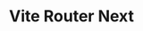 ---
layout: home

title: Vite Router Next
titleTemplate: File system based routing for React using Vite

hero:
  name: Vite Router Next
  tagline: File system based routing for React using Vite
  actions:
    - theme: brand
      text: Get Started
      link: /guide/what-is-vite-router-next
    - theme: alt
      text: View on GitHub
      link: https://github.com/chillgroup/vite-router-next

features:
  - icon: <svg width="94" height="61" viewBox="0 0 94 61" fill="none" xmlns="http://www.w3.org/2000/svg"><path d="M72.7315 20.9357C70.0548 20.0941 68.6725 20.3778 65.8649 20.071C61.5246 19.5976 59.7954 17.9013 59.0619 13.5356C58.6514 11.0985 59.1361 7.53022 58.0881 5.32106C56.0839 1.10875 51.3943 -0.780439 46.6828 0.297843C42.7049 1.20956 39.3951 5.18518 39.2117 9.266C39.0021 13.9254 41.657 17.901 46.2156 19.273C48.3814 19.9261 50.6825 20.2548 52.9444 20.4214C57.0925 20.7238 57.4113 23.0297 58.5335 24.9277C59.2409 26.1243 59.9264 27.3034 59.9264 30.8714C59.9264 34.4394 59.2365 35.6185 58.5335 36.8151C57.4113 38.7087 56.0271 39.9491 51.879 40.2559C49.6171 40.4225 47.3116 40.7513 45.1502 41.4044C40.5916 42.7807 37.9367 46.7519 38.1463 51.4113C38.3297 55.4921 41.6395 59.4678 45.6174 60.3795C50.3289 61.4621 55.0185 59.5686 57.0227 55.3563C58.075 53.1471 58.6514 50.6443 59.0619 48.2072C59.7998 43.8414 61.5289 42.1451 65.8649 41.6717C68.6725 41.3649 71.5783 41.6717 74.2093 40.177C76.9895 38.1456 79.4734 35.0968 79.4734 30.8714C79.4734 26.6459 76.7967 22.2156 72.7315 20.9357Z" fill="#F44250"/><path d="M28.1997 40.7739C22.7285 40.7739 18.2656 36.3027 18.2656 30.8213C18.2656 25.3399 22.7285 20.8687 28.1997 20.8687C33.6709 20.8687 38.1338 25.3399 38.1338 30.8213C38.1338 36.2983 33.6665 40.7739 28.1997 40.7739Z" fill="#121212"/><path d="M9.899 61C4.43661 60.9868 -0.0130938 56.498 2.89511e-05 51.0122C0.0132099 45.5353 4.4936 41.0773 9.96914 41.0948C15.4359 41.108 19.8856 45.5968 19.8681 51.0825C19.8549 56.5551 15.3745 61.0131 9.899 61Z" fill="#121212"/><path d="M83.7137 60.9998C78.2339 61.0304 73.7361 56.5901 73.7052 51.122C73.6747 45.632 78.1068 41.1258 83.5646 41.0949C89.0444 41.0643 93.5423 45.5046 93.5731 50.9727C93.6036 56.4583 89.1716 60.9689 83.7137 60.9998Z" fill="#121212"/></svg>
    title: React Router
    details: Effortlessly create web app with React Router Dom.
  - icon: <svg xmlns="http://www.w3.org/2000/svg" width="32" height="32"><g fill="none"><path fill="url(#a)" d="m29.884 6.146-13.142 23.5a.714.714 0 0 1-1.244.005L2.096 6.148a.714.714 0 0 1 .746-1.057l13.156 2.352a.714.714 0 0 0 .253 0l12.881-2.348a.714.714 0 0 1 .752 1.05z"/><path fill="url(#b)" d="M22.264 2.007 12.54 3.912a.357.357 0 0 0-.288.33l-.598 10.104a.357.357 0 0 0 .437.369l2.707-.625a.357.357 0 0 1 .43.42l-.804 3.939a.357.357 0 0 0 .454.413l1.672-.508a.357.357 0 0 1 .454.414l-1.279 6.187c-.08.387.435.598.65.267l.143-.222 7.925-15.815a.357.357 0 0 0-.387-.51l-2.787.537a.357.357 0 0 1-.41-.45l1.818-6.306a.357.357 0 0 0-.412-.45z"/><defs><linearGradient id="a" x1="6" x2="235" y1="33" y2="344" gradientTransform="translate(1.34 1.894) scale(.07142)" gradientUnits="userSpaceOnUse"><stop stop-color="#41D1FF"/><stop offset="1" stop-color="#BD34FE"/></linearGradient><linearGradient id="b" x1="194.651" x2="236.076" y1="8.818" y2="292.989" gradientTransform="translate(1.34 1.894) scale(.07142)" gradientUnits="userSpaceOnUse"><stop stop-color="#FFEA83"/><stop offset=".083" stop-color="#FFDD35"/><stop offset="1" stop-color="#FFA800"/></linearGradient></defs></g></svg>
    title: Enjoy the Vite DX
    details: Instant server start, lightning fast hot updates, and leverage Vite ecosystem plugins.
---